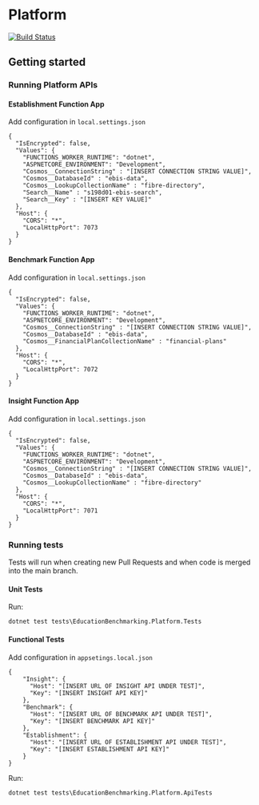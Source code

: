 # Platform

[![Build Status](https://dfe-ssp.visualstudio.com/s198-DfE-Benchmarking-service/_apis/build/status%2FPlatform%20CICD?branchName=refs%2Fpull%2F267%2Fmerge)](https://dfe-ssp.visualstudio.com/s198-DfE-Benchmarking-service/_build/latest?definitionId=2595&branchName=refs%2Fpull%2F267%2Fmerge)

## Getting started

### Running Platform APIs

#### Establishment Function App
Add configuration in `local.settings.json`
```
{
  "IsEncrypted": false,
  "Values": {
    "FUNCTIONS_WORKER_RUNTIME": "dotnet",
    "ASPNETCORE_ENVIRONMENT": "Development",
    "Cosmos__ConnectionString" : "[INSERT CONNECTION STRING VALUE]",
    "Cosmos__DatabaseId" : "ebis-data",
    "Cosmos__LookupCollectionName" : "fibre-directory",
    "Search__Name" : "s198d01-ebis-search",
    "Search__Key" : "[INSERT KEY VALUE]"
  },
  "Host": {
    "CORS": "*",
    "LocalHttpPort": 7073
  }
}
```

#### Benchmark Function App
Add configuration in `local.settings.json`
```
{
  "IsEncrypted": false,
  "Values": {
    "FUNCTIONS_WORKER_RUNTIME": "dotnet",
    "ASPNETCORE_ENVIRONMENT": "Development",
    "Cosmos__ConnectionString" : "[INSERT CONNECTION STRING VALUE]",
    "Cosmos__DatabaseId" : "ebis-data",
    "Cosmos__FinancialPlanCollectionName" : "financial-plans"
  },
  "Host": {
    "CORS": "*",
    "LocalHttpPort": 7072
  }
}
```

#### Insight Function App
Add configuration in `local.settings.json`
```
{
  "IsEncrypted": false,
  "Values": {
    "FUNCTIONS_WORKER_RUNTIME": "dotnet",
    "ASPNETCORE_ENVIRONMENT": "Development",
    "Cosmos__ConnectionString" : "[INSERT CONNECTION STRING VALUE]",
    "Cosmos__DatabaseId" : "ebis-data",
    "Cosmos__LookupCollectionName" : "fibre-directory"
  },
  "Host": {
    "CORS": "*",
    "LocalHttpPort": 7071
  }
}
```

### Running tests

Tests will run when creating new Pull Requests and when code is merged into the main branch.
#### Unit Tests
Run:
```
dotnet test tests\EducationBenchmarking.Platform.Tests
```
#### Functional Tests
Add configuration in `appsetings.local.json`
```
{
    "Insight": {
      "Host": "[INSERT URL OF INSIGHT API UNDER TEST]",
      "Key": "[INSERT INSIGHT API KEY]"
    },
    "Benchmark": {
      "Host": "[INSERT URL OF BENCHMARK API UNDER TEST]",
      "Key": "[INSERT BENCHMARK API KEY]"
    },
    "Establishment": {
      "Host": "[INSERT URL OF ESTABLISHMENT API UNDER TEST]",
      "Key": "[INSERT ESTABLISHMENT API KEY]"
    }
}
```
Run:
```
dotnet test tests\EducationBenchmarking.Platform.ApiTests
```